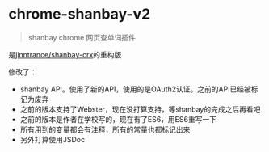 # chrome-shanbay-v2

> shanbay chrome 网页查单词插件

是[jinntrance/shanbay-crx](https://github.com/jinntrance/shanbay-crx)的重构版

修改了：

- shanbay API。使用了新的API，使用的是OAuth2认证。之前的API已经被标记为废弃
- 之前的版本支持了Webster，现在没打算支持，等shanbay的完成之后再看吧
- 之前的版本是作者在学校写的，现在有了ES6，用ES6重写一下
- 所有用到的变量都会有注释，所有的常量也都标记出来
- 另外打算使用JSDoc
